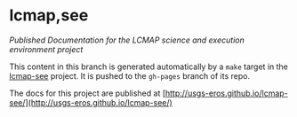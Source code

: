 # lcmap,see

*Published Documentation for the LCMAP science and execution environment project*

This content in this branch is generated automatically by a ``make`` target in
the [lcmap-see](http://github.com/usgs-eros/lcmap-see) project. It is pushed
to the ``gh-pages`` branch of its repo.

The docs for this project are published at
[http://usgs-eros.github.io/lcmap-see/](http://usgs-eros.github.io/lcmap-see/)
